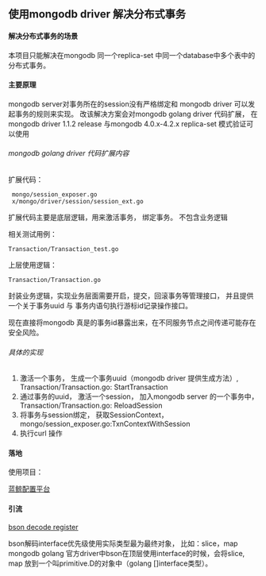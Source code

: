 ##  使用mongodb driver 解决分布式事务


#### 解决分布式事务的场景

本项目只能解决在mongodb 同一个replica-set 中同一个database中多个表中的分布式事务。



#### 主要原理

mongodb server对事务所在的session没有严格绑定和 mongodb driver 可以发起事务的规则来实现。 
改该解决方案会对mongodb golang driver 代码扩展，
在mongodb driver 1.1.2 release 与mongodb 4.0.x-4.2.x replica-set 模式验证可以使用

###### mongodb golang driver 代码扩展内容

扩展代码：
```
 mongo/session_exposer.go
 x/mongo/driver/session/session_ext.go
```
扩展代码主要是底层逻辑，用来激活事务， 绑定事务。 不包含业务逻辑



相关测试用例：

```
Transaction/Transaction_test.go

```

上层使用逻辑：

```
Transaction/Transaction.go
```

封装业务逻辑，实现业务层面需要开启，提交，回滚事务等管理接口， 并且提供一个关于事务uuid 与 事务内语句执行游标id记录操作接口。

现在直接将mongodb 真是的事务id暴露出来，在不同服务节点之间传递可能存在安全风险。


###### 具体的实现

1.  激活一个事务， 生成一个事务uuid（mongodb driver 提供生成方法）, Transaction/Transaction.go: StartTransaction
2. 通过事务的uuid， 激活一个session， 加入mongodb server 的一个事务中，Transaction/Transaction.go: ReloadSession
3. 将事务与session绑定， 获取SessionContext， mongo/session_exposer.go:TxnContextWithSession
4. 执行curl 操作






#### 落地

使用项目：


[蓝鲸配置平台](https://github.com/Tencent/bk-cmdb)

#### 引流
[bson decode register](https://github.com/rentiansheng/bson-register)

bson解码interface优先级使用实际类型最为最终对象， 比如：slice，map
mongodb golang 官方driver中bson在顶层使用interface的时候，会将slice, map 放到一个叫primitive.D的对象中（golang []interface类型）。
